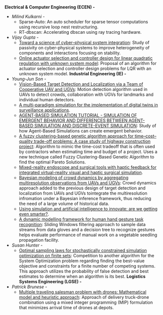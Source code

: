 **Electrical & Computer Engineering (ECEN) -**
- *Milind Kulkarni -* 
	- Sparse-Auto: An auto scheduler for sparse tensor computations using recursive loop nest restructuring.
	- RT-dbscan: Accelerating dbscan using ray tracing hardware.
- *Vijay Gupta -*
	- [Toward a science of cyber–physical system integration](https://ieeexplore.ieee.org/abstract/document/6008519/): Study of passivity on cyber-physical systems to improve heterogeneity of components and interactions focusing on stability.
	- [Online actuator selection and controller design for linear quadratic regulation with unknown system model](https://ieeexplore.ieee.org/abstract/document/10582506/): Proposal of an algorithm for actuator selection and controller design problems for LQR with an unknown system model.
**Industrial Engineering (IE) -**
- *Young-Jun Son* -
	- [Vision-Based Target Detection and Localization via a Team of Cooperative UAV and UGVs](https://ieeexplore.ieee.org/abstract/document/7330001): Motion detection algorithm used in UAVs to detect crowds, collaboration with UGVs for landmarks and individual human detectors.
	- [A multi-paradigm simulation for the implementation of digital twins in surveillance applications](https://search.proquest.com/openview/919c30fdacc9c2ef0a565aba40dad21a/1?pq-origsite=gscholar&cbl=51908).
	- [AGENT-BASED SIMULATION TUTORIAL - SIMULATION OF EMERGENT BEHAVIOR AND DIFFERENCES BETWEEN AGENT-BASED SIMULATION AND DISCRETE-EVENT SIMULATION](https://citeseerx.ist.psu.edu/document?repid=rep1&type=pdf&doi=b6475d52c0919751ac52440cbbf9ce0e105c6016): Study of how Agent-Based Simulations can create emergent behavior.
	- [A fuzzy clustering-based genetic algorithm approach for time–cost–quality trade-off problems: A case study of highway construction project](https://www.sciencedirect.com/science/article/pii/S0952197613000936): Algorithm to mimic the time-cost tradeoff that is often used by contractors when estimating time and budget of a project. Uses a new technique called Fuzzy Clustering-Based Genetic Algorithm to find the optimal Pareto Solutions.
	- [Mixed-reality endoscope and surgical tools with haptic feedback for integrated virtual-reality visual and haptic surgical simulation](https://patents.google.com/patent/US12118895B2/en).
	- [Bayesian modeling of crowd dynamics by aggregating multiresolution observations from UAVs and UGVs](https://ieeexplore.ieee.org/abstract/document/9705636/): Crowd dynamics approach added to the previous design of target detection and localization from UAVs and UGVs tointegrate the multiresolution infromation under a Bayesian inference framework, thus reducing the need of a large volume of historical data.
	- [Using simulation and artificial intelligence to innovate: are we getting even smarter?](https://ieeexplore.ieee.org/abstract/document/9715402/).
	- [A dynamic modelling framework for human hand gesture task recognition](https://arxiv.org/abs/1911.03923): Sliding Windows filtering approach to sample data streams from data gloves and a decision tree to recognize gestures helps evaluate performance of manual work on a vegetable seedling propagation facility.
- *Susan Hunter* -
	- [Optimal sampling laws for stochastically constrained simulation optimization on finite sets](https://pubsonline.informs.org/doi/abs/10.1287/ijoc.1120.0519): Competition to another algorithm for the System Optimization problem regarding finding the best-value objective and constraints for a finite number of competing systems. This approach utilizes the probability of false detection and best estimates to determine when an algorithm is its best.
**Logistics Systems Engineering (LGSE) -**
- *Patrick Brunese* -
	- [Multiple traveling salesman problem with drones: Mathematical model and heuristic approach](https://www.sciencedirect.com/science/article/pii/S0360835219300245): Approach of delivery truck-drone combination using a mixed integer programming (MIP) formulation that minimizes arrival time of drones at depots.

